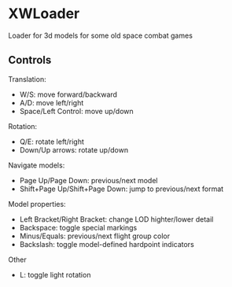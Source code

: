 # XWLoader
Loader for 3d models for some old space combat games

## Controls

Translation:
* W/S: move forward/backward
* A/D: move left/right
* Space/Left Control: move up/down

Rotation:
* Q/E: rotate left/right
* Down/Up arrows: rotate up/down

Navigate models:
* Page Up/Page Down: previous/next model
* Shift+Page Up/Shift+Page Down: jump to previous/next format

Model properties:
* Left Bracket/Right Bracket: change LOD highter/lower detail
* Backspace: toggle special markings
* Minus/Equals: previous/next flight group color
* Backslash: toggle model-defined hardpoint indicators

Other
* L: toggle light rotation
